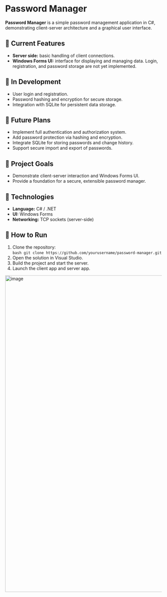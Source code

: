# Password Manager

**Password Manager** is a simple password management application in C#, demonstrating client-server architecture and a graphical user interface.

## 🔹 Current Features
- **Server side:** basic handling of client connections.  
- **Windows Forms UI:** interface for displaying and managing data. Login, registration, and password storage are not yet implemented.  

## 🔹 In Development
- User login and registration.  
- Password hashing and encryption for secure storage.  
- Integration with SQLite for persistent data storage.  

## 🔹 Future Plans
- Implement full authentication and authorization system.  
- Add password protection via hashing and encryption.  
- Integrate SQLite for storing passwords and change history.  
- Support secure import and export of passwords.  

## 🔹 Project Goals
- Demonstrate client-server interaction and Windows Forms UI.  
- Provide a foundation for a secure, extensible password manager.  

## 🔹 Technologies
- **Language:** C# / .NET  
- **UI:** Windows Forms  
- **Networking:** TCP sockets (server-side)  

## 🔹 How to Run
1. Clone the repository:  
   ```bash git clone https://github.com/yourusername/password-manager.git```
2. Open the solution in Visual Studio.
3. Build the project and start the server.
4. Launch the client app and server app.

<img width="1920" height="1015" alt="image" src="https://github.com/user-attachments/assets/7e7a46df-dc6d-4775-9b3c-839ab216d5a5" />
